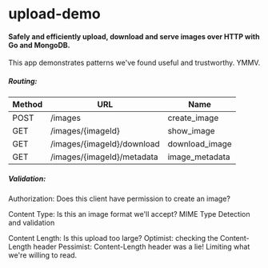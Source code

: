 upload-demo
===========

#### Safely and efficiently upload, download and serve images over HTTP with Go and MongoDB.

This app demonstrates patterns we've found useful and trustworthy. YMMV.

##### Routing:

Method   | URL                        | Name           |
-------- | ---                        | ----           |
POST     | /images                    | create_image   |
GET      | /images/{imageId}          | show_image     |
GET      | /images/{imageId}/download | download_image |
GET      | /images/{imageId}/metadata | image_metadata |


##### Validation:

Authorization: Does this client have permission to create an image?

Content Type: Is this an image format we'll accept?
MIME Type Detection and validation

Content Length: Is this upload too large?
        Optimist: checking the Content-Length header
        Pessimist: Content-Length header was a lie! Limiting what we're willing to read.
        
